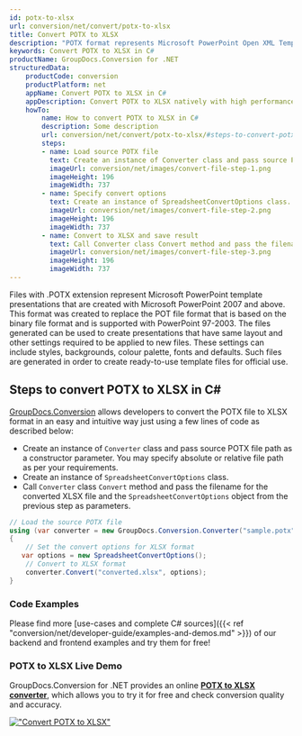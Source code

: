 ```yaml
---
id: potx-to-xlsx
url: conversion/net/convert/potx-to-xlsx
title: Convert POTX to XLSX
description: "POTX format represents Microsoft PowerPoint Open XML Template with .potx extension. Learn how to convert POTX to XLSX file programmatically in C# language using GroupDocs.Conversion for .NET library."
keywords: Convert POTX to XLSX in C#
productName: GroupDocs.Conversion for .NET
structuredData:
    productCode: conversion
    productPlatform: net
    appName: Convert POTX to XLSX in C#
    appDescription: Convert POTX to XLSX natively with high performance using C# language and server side GroupDocs.Conversion for .NET APIs, without the use of any software like Microsoft or Open Office.
    howTo:
        name: How to convert POTX to XLSX in C# 
        description: Some description
        url: conversion/net/convert/potx-to-xlsx/#steps-to-convert-potx-to-xlsx-in-c
        steps:
        - name: Load source POTX file 
          text: Create an instance of Converter class and pass source POTX file path as a constructor parameter. You may specify absolute or relative file path as per your requirements. 
          imageUrl: conversion/net/images/convert-file-step-1.png
          imageHeight: 196
          imageWidth: 737
        - name: Specify convert options 
          text: Create an instance of SpreadsheetConvertOptions class.
          imageUrl: conversion/net/images/convert-file-step-2.png
          imageHeight: 196
          imageWidth: 737
        - name: Convert to XLSX and save result 
          text: Call Converter class Convert method and pass the filename for the converted HTML file and the SpreadsheetConvertOptions object from the previous step as parameters.
          imageUrl: conversion/net/images/convert-file-step-3.png
          imageHeight: 196
          imageWidth: 737
---
```


Files with .POTX extension represent Microsoft PowerPoint template presentations that are created with Microsoft PowerPoint 2007 and above. This format was created to replace the POT file format that is based on the binary file format and is supported with PowerPoint 97-2003. The files generated can be used to create presentations that have same layout and other settings required to be applied to new files. These settings can include styles, backgrounds, colour palette, fonts and defaults. Such files are generated in order to create ready-to-use template files for official use.

## Steps to convert POTX to XLSX in C#

[GroupDocs.Conversion](https://products.groupdocs.com/conversion/net) allows developers to convert the POTX file to XLSX format in an easy and intuitive way just using a few lines of code as described below:

* Create an instance of `Converter` class and pass source POTX file path as a constructor parameter. You may specify absolute or relative file path as per your requirements. 
* Create an instance of `SpreadsheetConvertOptions` class.
* Call `Converter` class `Convert` method and pass the filename for the converted XLSX file and the `SpreadsheetConvertOptions` object from the previous step as parameters.

```csharp
// Load the source POTX file
using (var converter = new GroupDocs.Conversion.Converter("sample.potx"))
{
    // Set the convert options for XLSX format
   var options = new SpreadsheetConvertOptions();
    // Convert to XLSX format
    converter.Convert("converted.xlsx", options);
}
```

### Code Examples

Please find more [use-cases and complete C# sources]({{< ref "conversion/net/developer-guide/examples-and-demos.md" >}}) of our backend and frontend examples and try them for free!

### POTX to XLSX Live Demo

GroupDocs.Conversion for .NET provides an online [**POTX to XLSX converter**](https://products.groupdocs.app/conversion/potx-to-xlsx), which allows you to try it for free and check conversion quality and accuracy.

[!["Convert POTX to XLSX"](conversion/net/images/convert-to-xlsx/convert-potx-to-xlsx.png)](https://products.groupdocs.app/conversion/potx-to-xlsx)